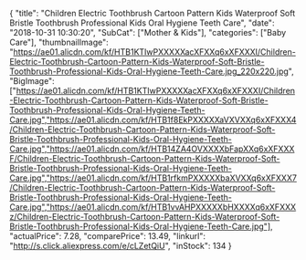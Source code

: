 {
	"title": "Children Electric Toothbrush Cartoon Pattern Kids Waterproof Soft Bristle Toothbrush Professional Kids Oral Hygiene Teeth Care",
	"date": "2018-10-31 10:30:20",
	"SubCat": ["Mother & Kids"],
	"categories": ["Baby Care"],
	"thumbnailImage": "https://ae01.alicdn.com/kf/HTB1KTIwPXXXXXacXFXXq6xXFXXXI/Children-Electric-Toothbrush-Cartoon-Pattern-Kids-Waterproof-Soft-Bristle-Toothbrush-Professional-Kids-Oral-Hygiene-Teeth-Care.jpg_220x220.jpg",
	"BigImage": ["https://ae01.alicdn.com/kf/HTB1KTIwPXXXXXacXFXXq6xXFXXXI/Children-Electric-Toothbrush-Cartoon-Pattern-Kids-Waterproof-Soft-Bristle-Toothbrush-Professional-Kids-Oral-Hygiene-Teeth-Care.jpg","https://ae01.alicdn.com/kf/HTB1f8EkPXXXXXaVXVXXq6xXFXXX4/Children-Electric-Toothbrush-Cartoon-Pattern-Kids-Waterproof-Soft-Bristle-Toothbrush-Professional-Kids-Oral-Hygiene-Teeth-Care.jpg","https://ae01.alicdn.com/kf/HTB14ZA4OVXXXXbFapXXq6xXFXXXF/Children-Electric-Toothbrush-Cartoon-Pattern-Kids-Waterproof-Soft-Bristle-Toothbrush-Professional-Kids-Oral-Hygiene-Teeth-Care.jpg","https://ae01.alicdn.com/kf/HTB1rfkmPXXXXXbaXVXXq6xXFXXX7/Children-Electric-Toothbrush-Cartoon-Pattern-Kids-Waterproof-Soft-Bristle-Toothbrush-Professional-Kids-Oral-Hygiene-Teeth-Care.jpg","https://ae01.alicdn.com/kf/HTB1vvAHPXXXXXbHXXXXq6xXFXXXz/Children-Electric-Toothbrush-Cartoon-Pattern-Kids-Waterproof-Soft-Bristle-Toothbrush-Professional-Kids-Oral-Hygiene-Teeth-Care.jpg"],
	"actualPrice": 7.28,
	"comparePrice": 13.49,
	"linkurl": "http://s.click.aliexpress.com/e/cLZetQiU",
	"inStock": 134
}
